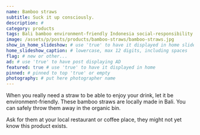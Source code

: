 ```yaml
---
name: Bamboo straws
subtitle: Suck it up consciously.
description: #
category: products
tags: Bali bamboo environment-friendly Indonesia social-responsibility
image: /assets/p/posts/products/bamboo-straws/bamboo-straws.jpg
show_in_home_slideshow: # use 'true' to have it displayed in home slideshow
home_slideshow_caption: # lowercase, max 12 digits, including spaces
flag: # new or other...
ad: # use 'true' to have post displaying AD
featured: true # use 'true' to have it displayed in home
pinned: # pinned to top 'true' or empty
photography: # put here photographer name
---
```

When you really need a straw to be able to enjoy your drink, let it be environment-friendly. These bamboo straws are locally made in Bali. You can safely throw them away in the organic bin.

Ask for them at your local restaurant or coffee place, they might not yet know this product exists.
